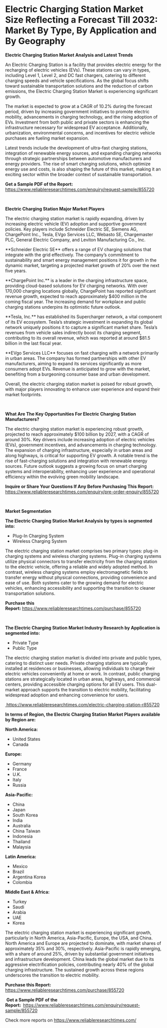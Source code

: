 <p><h1>Electric Charging Station Market Size Reflecting a Forecast Till 2032: Market By Type, By Application and By Geography</h1></p><p><strong>Electric Charging Station Market Analysis and Latest Trends</strong></p>
<p><p>An Electric Charging Station is a facility that provides electric energy for the recharging of electric vehicles (EVs). These stations can vary in types, including Level 1, Level 2, and DC fast chargers, catering to different charging speeds and vehicle specifications. As the global focus shifts toward sustainable transportation solutions and the reduction of carbon emissions, the Electric Charging Station Market is experiencing significant growth. </p><p>The market is expected to grow at a CAGR of 10.2% during the forecast period, driven by increasing government initiatives to promote electric mobility, advancements in charging technology, and the rising adoption of EVs. Investment from both public and private sectors is enhancing the infrastructure necessary for widespread EV acceptance. Additionally, urbanization, environmental concerns, and incentives for electric vehicle purchases are fueling market expansion. </p><p>Latest trends include the development of ultra-fast charging stations, integration of renewable energy sources, and expanding charging networks through strategic partnerships between automotive manufacturers and energy providers. The rise of smart charging solutions, which optimize energy use and costs, is also shaping the future of this market, making it an exciting sector within the broader context of sustainable transportation.</p></p>
<p><strong>Get a Sample PDF of the Report:&nbsp;</strong> <a href="https://www.reliableresearchtimes.com/enquiry/request-sample/855720?utm_campaign=2770&utm_medium=2&utm_source=Github&utm_content=ia&utm_term=28022025&utm_id=electric-charging-station">https://www.reliableresearchtimes.com/enquiry/request-sample/855720</a></p>
<p>&nbsp;</p>
<p><strong>Electric Charging Station Major Market Players</strong></p>
<p><p>The electric charging station market is rapidly expanding, driven by increasing electric vehicle (EV) adoption and supportive government policies. Key players include Schneider Electric SE, Siemens AG, ChargePoint Inc., Tesla, EVgo Services LLC, Webasto SE, Chargemaster PLC, General Electric Company, and Leviton Manufacturing Co., Inc.</p><p>**Schneider Electric SE** offers a range of EV charging solutions that integrate with the grid effectively. The company’s commitment to sustainability and smart energy management positions it for growth in the dynamic market, targeting a projected market growth of 20% over the next five years.</p><p>**ChargePoint Inc.** is a leader in the charging infrastructure space, providing cloud-based solutions for EV charging networks. With over 170,000 charging locations globally, ChargePoint has reported significant revenue growth, expected to reach approximately $400 million in the coming fiscal year. The increasing demand for workplace and public charging stations underpins its optimistic future outlook.</p><p>**Tesla, Inc.** has established its Supercharger network, a vital component of its EV ecosystem. Tesla’s strategic investment in expanding its global network uniquely positions it to capture a significant market share. Tesla’s revenues from vehicle sales indirectly boost its charging segment, contributing to its overall revenue, which was reported at around $81.5 billion in the last fiscal year.</p><p>**EVgo Services LLC** focuses on fast charging with a network primarily in urban areas. The company has formed partnerships with other EV manufacturers, aiming to expand its services significantly as more consumers adopt EVs. Revenue is anticipated to grow with the market, benefiting from a burgeoning consumer base and urban development.</p><p>Overall, the electric charging station market is poised for robust growth, with major players innovating to enhance user experience and expand their market footprints.</p></p>
<p>&nbsp;</p>
<p><strong>What Are The Key Opportunities For Electric Charging Station Manufacturers?</strong></p>
<p><p>The electric charging station market is experiencing robust growth, projected to reach approximately $100 billion by 2027, with a CAGR of around 30%. Key drivers include increasing adoption of electric vehicles (EVs), government incentives, and advancements in charging technology. The expansion of charging infrastructure, especially in urban areas and along highways, is critical for supporting EV growth. A notable trend is the rise of fast-charging solutions and integration with renewable energy sources. Future outlook suggests a growing focus on smart charging systems and interoperability, enhancing user experience and operational efficiency within the evolving green mobility landscape.</p></p>
<p><strong>Inquire or Share Your Questions If Any Before Purchasing This Report:</strong> <a href="https://www.reliableresearchtimes.com/enquiry/pre-order-enquiry/855720?utm_campaign=2770&utm_medium=2&utm_source=Github&utm_content=ia&utm_term=28022025&utm_id=electric-charging-station">https://www.reliableresearchtimes.com/enquiry/pre-order-enquiry/855720</a></p>
<p>&nbsp;</p>
<p><strong>Market Segmentation</strong></p>
<p><strong>The Electric Charging Station Market Analysis by types is segmented into:</strong></p>
<p><ul><li>Plug-In Charging System</li><li>Wireless Charging System</li></ul></p>
<p><p>The electric charging station market comprises two primary types: plug-in charging systems and wireless charging systems. Plug-in charging systems utilize physical connectors to transfer electricity from the charging station to the electric vehicle, offering a reliable and widely adopted method. In contrast, wireless charging systems employ electromagnetic fields to transfer energy without physical connections, providing convenience and ease of use. Both systems cater to the growing demand for electric vehicles, enhancing accessibility and supporting the transition to cleaner transportation solutions.</p></p>
<p><strong>Purchase this Report:&nbsp;</strong><a href="https://www.reliableresearchtimes.com/purchase/855720?utm_campaign=2770&utm_medium=2&utm_source=Github&utm_content=ia&utm_term=28022025&utm_id=electric-charging-station">https://www.reliableresearchtimes.com/purchase/855720</a></p>
<p>&nbsp;</p>
<p><strong>The Electric Charging Station Market Industry Research by Application is segmented into:</strong></p>
<p><ul><li>Private Type</li><li>Public Type</li></ul></p>
<p><p>The electric charging station market is divided into private and public types, catering to distinct user needs. Private charging stations are typically installed at residences or businesses, allowing individuals to charge their electric vehicles conveniently at home or work. In contrast, public charging stations are strategically located in urban areas, highways, and commercial centers, providing accessible charging options for all EV users. This dual-market approach supports the transition to electric mobility, facilitating widespread adoption and enhancing convenience for users.</p></p>
<p><a href="https://www.reliableresearchtimes.com/electric-charging-station-r855720?utm_campaign=2770&utm_medium=2&utm_source=Github&utm_content=ia&utm_term=28022025&utm_id=electric-charging-station">&nbsp;https://www.reliableresearchtimes.com/electric-charging-station-r855720</a></p>
<p><strong>In terms of Region, the Electric Charging Station Market Players available by Region are:</strong></p>
<p>
    <p> <strong> North America: </strong>
        <ul>
            <li>United States</li>
            <li>Canada</li>
        </ul>
        </p> 
    <p> <strong> Europe: </strong>
        <ul>
            <li>Germany</li>
            <li>France</li>
            <li>U.K.</li>
            <li>Italy</li>
            <li>Russia</li>
        </ul>
        </p> 
    <p> <strong> Asia-Pacific: </strong>
        <ul>
            <li>China</li>
            <li>Japan</li>
            <li>South Korea</li>
            <li>India</li>
            <li>Australia</li>
            <li>China Taiwan</li>
            <li>Indonesia</li>
            <li>Thailand</li>
            <li>Malaysia</li>
        </ul>
        </p> 
    <p> <strong> Latin America: </strong>
        <ul>
            <li>Mexico</li>
            <li>Brazil</li>
            <li>Argentina Korea</li>
            <li>Colombia</li>
        </ul>
        </p> 
    <p> <strong> Middle East & Africa: </strong>
        <ul>
            <li>Turkey</li>
            <li>Saudi</li>
            <li>Arabia</li>
            <li>UAE</li>
            <li>Korea</li>
        </ul>
    </p>
    </p>
<p><p>The electric charging station market is experiencing significant growth, particularly in North America, Asia-Pacific, Europe, the USA, and China. North America and Europe are projected to dominate, with market shares of approximately 35% and 30%, respectively. Asia-Pacific is rapidly emerging, with a share of around 25%, driven by substantial government initiatives and infrastructure development. China leads the global market due to its aggressive electrification policies, contributing nearly 40% of the global charging infrastructure. The sustained growth across these regions underscores the transition to electric mobility.</p></p>
<p><strong>Purchase this Report: </strong><a href="https://www.reliableresearchtimes.com/purchase/855720?utm_campaign=2770&utm_medium=2&utm_source=Github&utm_content=ia&utm_term=28022025&utm_id=electric-charging-station">https://www.reliableresearchtimes.com/purchase/855720</a></p>
<p>&nbsp;<strong>Get a Sample PDF of the Report:&nbsp;&nbsp;</strong><a href="https://www.reliableresearchtimes.com/enquiry/request-sample/855720?utm_campaign=2770&utm_medium=2&utm_source=Github&utm_content=ia&utm_term=28022025&utm_id=electric-charging-station">https://www.reliableresearchtimes.com/enquiry/request-sample/855720</a></p>
<p><strong></strong></p>
<p>Check more reports on <a href="https://www.reliableresearchtimes.com/?utm_campaign=2770&utm_medium=2&utm_source=Github&utm_content=ia&utm_term=28022025&utm_id=electric-charging-station">https://www.reliableresearchtimes.com/</a></p>